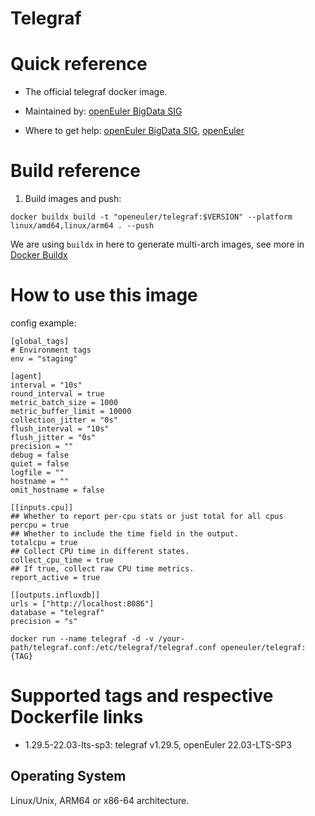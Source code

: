 # Telegraf

# Quick reference

- The official telegraf docker image.

- Maintained by: [openEuler BigData SIG](https://gitee.com/openeuler/bigdata)

- Where to get help: [openEuler BigData SIG](https://gitee.com/openeuler/bigdata), [openEuler](https://gitee.com/openeuler/community)

# Build reference

1. Build images and push:
```shell
docker buildx build -t "openeuler/telegraf:$VERSION" --platform linux/amd64,linux/arm64 . --push
```

We are using `buildx` in here to generate multi-arch images, see more in [Docker Buildx](https://docs.docker.com/buildx/working-with-buildx/)

# How to use this image

config example:
```
[global_tags]
# Environment tags
env = "staging"

[agent]
interval = "10s"
round_interval = true
metric_batch_size = 1000
metric_buffer_limit = 10000
collection_jitter = "0s"
flush_interval = "10s"
flush_jitter = "0s"
precision = ""
debug = false
quiet = false
logfile = ""
hostname = ""
omit_hostname = false

[[inputs.cpu]]
## Whether to report per-cpu stats or just total for all cpus
percpu = true
## Whether to include the time field in the output.
totalcpu = true
## Collect CPU time in different states.
collect_cpu_time = true
## If true, collect raw CPU time metrics.
report_active = true

[[outputs.influxdb]]
urls = ["http://localhost:8086"]
database = "telegraf"
precision = "s"
```

```shell
docker run --name telegraf -d -v /your-path/telegraf.conf:/etc/telegraf/telegraf.conf openeuler/telegraf:{TAG}
```

# Supported tags and respective Dockerfile links

- 1.29.5-22.03-lts-sp3: telegraf v1.29.5, openEuler 22.03-LTS-SP3

## Operating System
Linux/Unix, ARM64 or x86-64 architecture.
